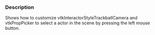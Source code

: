 ### Description

Shows how to customize vtkInteractorStyleTrackballCamera and vtkPropPicker to select a actor in the scene by pressing the left mouse button.
